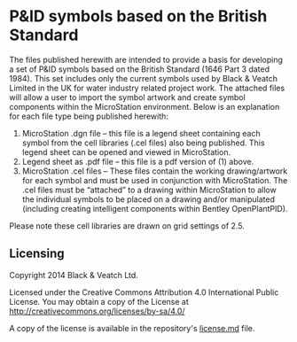 P&ID symbols based on the British Standard
============================

The files published herewith are intended to provide a basis for developing a set of P&ID symbols based on the British Standard (1646 Part 3 dated 1984).  This set includes only the current symbols used by Black & Veatch Limited in the UK for water industry related project work.  The attached files will allow a user to import the symbol artwork and create symbol components within the MicroStation environment.  Below is an explanation for each file type being published herewith:

<ol>
  <li>MicroStation .dgn file – this file is a legend sheet containing each symbol from the cell libraries (.cel files) also being published.  This legend sheet can be opened and viewed in MicroStation.</li>
  <li>Legend sheet as .pdf file – this file is a pdf version of (1) above.</li>
  <li>MicroStation .cel files – These files contain the working drawing/artwork for each symbol and must be used in conjunction with MicroStation.  The .cel files must be “attached” to a drawing within MicroStation to allow the individual symbols to be placed on a drawing and/or manipulated (including creating intelligent components within Bentley OpenPlantPID).</li>
</ol>

Please note these cell libraries are drawn on grid settings of 2.5.

## Licensing
Copyright 2014 Black & Veatch Ltd.

Licensed under the Creative Commons Attribution 4.0 International Public License. You may obtain a copy of the License at http://creativecommons.org/licenses/by-sa/4.0/

A copy of the license is available in the repository's <a href="https://raw.github.com/BVLtd/PID-Symbols-BritishStandard/master/License.md">license.md</a> file.
